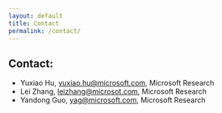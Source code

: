 ```yaml
---
layout: default
title: Contact
permalink: /contact/
---
```


## Contact:

* Yuxiao Hu, <yuxiao.hu@microsoft.com>, Microsoft Research
* Lei Zhang, <leizhang@microsot.com>, Microsoft Research
* Yandong Guo, <yag@microsoft.com>, Microsoft Research

